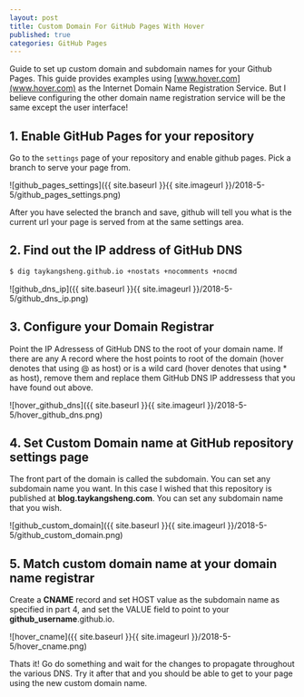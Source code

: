 ```yaml
---
layout: post
title: Custom Domain For GitHub Pages With Hover
published: true
categories: GitHub Pages
---
```


Guide to set up custom domain and subdomain names for your Github Pages. This guide provides examples using [www.hover.com](www.hover.com) as the Internet Domain Name Registration Service. But I believe configuring the other domain name registration service will be the same except the user interface!

## 1. Enable GitHub Pages for your repository

Go to the `settings` page of your repository and enable github pages. Pick a branch to serve your page from.

![github_pages_settings]({{ site.baseurl }}{{ site.imageurl }}/2018-5-5/github_pages_settings.png)

After you have selected the branch and save, github will tell you what is the current url your page is served from at the same settings area.

## 2. Find out the IP address of GitHub DNS

```bash
$ dig taykangsheng.github.io +nostats +nocomments +nocmd
```

![github_dns_ip]({{ site.baseurl }}{{ site.imageurl }}/2018-5-5/github_dns_ip.png)

## 3. Configure your Domain Registrar

Point the IP Adressess of GitHub DNS to the root of your domain name. If there are any A record where the host points to root of the domain (hover denotes that using @ as host) or is a wild card (hover denotes that using * as host), remove them and replace them GitHub DNS IP addressess that you have found out above.

![hover_github_dns]({{ site.baseurl }}{{ site.imageurl }}/2018-5-5/hover_github_dns.png)

## 4. Set Custom Domain name at GitHub repository settings page

The front part of the domain is called the subdomain. You can set any subdomain name you want. In this case I wished that this repository is published at **blog.taykangsheng.com**. You can set any subdomain name that you wish.

![github_custom_domain]({{ site.baseurl }}{{ site.imageurl }}/2018-5-5/github_custom_domain.png)

## 5. Match custom domain name at your domain name registrar

Create a **CNAME** record and set HOST value as the subdomain name as specified in part 4, and set the VALUE field to point to your **github_username**.github.io.

![hover_cname]({{ site.baseurl }}{{ site.imageurl }}/2018-5-5/hover_cname.png)

Thats it! Go do something and wait for the changes to propagate throughout the various DNS. Try it after that and you should be able to get to your page using the new custom domain name.


